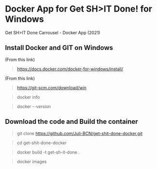 # Docker App for Get SH>IT Done! for Windows

Get SH>IT Done Carrousel - Docker App (2021)


## Install Docker and GIT on Windows
(From this link)

> https://docs.docker.com/docker-for-windows/install/

(From this link)

> https://git-scm.com/download/win

> docker info

> docker --version



## Download the code and Build the container


> git clone https://github.com/Juli-BCN/get-shit-done-docker.git

> cd get-shit-done-docker

> docker build -t get-sh-it-done .

> docker images